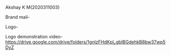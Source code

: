 Akshay K M(2020311003)

Brand mail- 

Logo- 

Logo demonstration video- https://drive.google.com/drive/folders/1gnlzFHdKpI_gbIBGdehkB8bw37wp5DyZ
